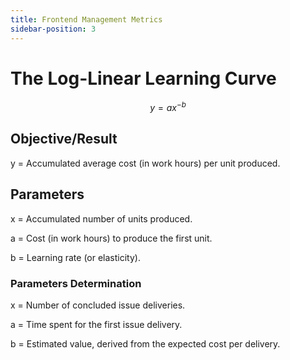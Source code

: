 ```yaml
---
title: Frontend Management Metrics
sidebar-position: 3
---
```


# The Log-Linear Learning Curve
```math
y = ax^{-b}
```

## Objective/Result
y = Accumulated average cost (in work hours) per unit produced.  

## Parameters
x = Accumulated number of units produced.  

a = Cost (in work hours) to produce the first unit.  

b = Learning rate (or elasticity).

### Parameters Determination
x = Number of concluded issue deliveries.

a = Time spent for the first issue delivery.

b = Estimated value, derived from the expected cost per delivery.
